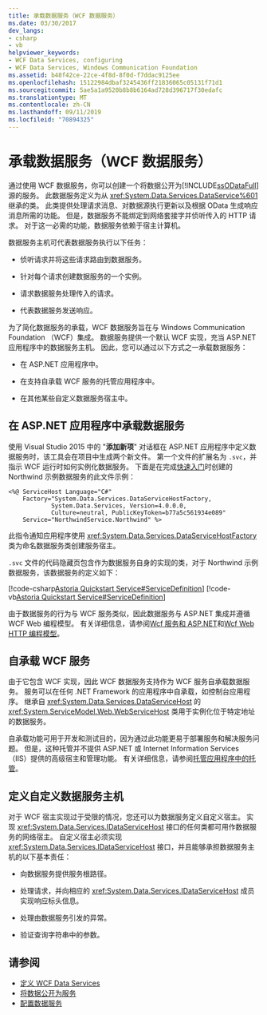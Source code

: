 ```yaml
---
title: 承载数据服务（WCF 数据服务）
ms.date: 03/30/2017
dev_langs:
- csharp
- vb
helpviewer_keywords:
- WCF Data Services, configuring
- WCF Data Services, Windows Communication Foundation
ms.assetid: b48f42ce-22ce-4f8d-8f0d-f7ddac9125ee
ms.openlocfilehash: 15122984dbaf3245436ff21836065c05131f71d1
ms.sourcegitcommit: 5ae5a1a9520b8b8b6164ad728d396717f30edafc
ms.translationtype: MT
ms.contentlocale: zh-CN
ms.lasthandoff: 09/11/2019
ms.locfileid: "70894325"
---
```

# <a name="hosting-the-data-service-wcf-data-services"></a>承载数据服务（WCF 数据服务）
通过使用 WCF 数据服务，你可以创建一个将数据公开为[!INCLUDE[ssODataFull](../../../../includes/ssodatafull-md.md)]源的服务。 此数据服务定义为从 <xref:System.Data.Services.DataService%601> 继承的类。 此类提供处理请求消息、对数据源执行更新以及根据 OData 生成响应消息所需的功能。 但是，数据服务不能绑定到网络套接字并侦听传入的 HTTP 请求。 对于这一必需的功能，数据服务依赖于宿主计算机。

 数据服务主机可代表数据服务执行以下任务：

- 侦听请求并将这些请求路由到数据服务。

- 针对每个请求创建数据服务的一个实例。

- 请求数据服务处理传入的请求。

- 代表数据服务发送响应。

 为了简化数据服务的承载，WCF 数据服务旨在与 Windows Communication Foundation （WCF）集成。 数据服务提供一个默认 WCF 实现，充当 ASP.NET 应用程序中的数据服务主机。 因此，您可以通过以下方式之一承载数据服务：

- 在 ASP.NET 应用程序中。

- 在支持自承载 WCF 服务的托管应用程序中。

- 在其他某些自定义数据服务宿主中。

## <a name="hosting-a-data-service-in-an-aspnet-application"></a>在 ASP.NET 应用程序中承载数据服务

使用 Visual Studio 2015 中的 "**添加新项**" 对话框在 ASP.NET 应用程序中定义数据服务时，该工具会在项目中生成两个新文件。 第一个文件的扩展名为 `.svc`，并指示 WCF 运行时如何实例化数据服务。 下面是在完成[快速入门](quickstart-wcf-data-services.md)时创建的 Northwind 示例数据服务的此文件示例：

```aspx-csharp
<%@ ServiceHost Language="C#"
    Factory="System.Data.Services.DataServiceHostFactory,
            System.Data.Services, Version=4.0.0.0,
            Culture=neutral, PublicKeyToken=b77a5c561934e089"
    Service="NorthwindService.Northwind" %>
```

 此指令通知应用程序使用 <xref:System.Data.Services.DataServiceHostFactory> 类为命名数据服务类创建服务宿主。

 `.svc` 文件的代码隐藏页包含作为数据服务自身的实现的类，对于 Northwind 示例数据服务，该数据服务的定义如下：

 [!code-csharp[Astoria Quickstart Service#ServiceDefinition](../../../../samples/snippets/csharp/VS_Snippets_Misc/astoria_quickstart_service/cs/northwind.svc.cs#servicedefinition)]
 [!code-vb[Astoria Quickstart Service#ServiceDefinition](../../../../samples/snippets/visualbasic/VS_Snippets_Misc/astoria_quickstart_service/vb/northwind.svc.vb#servicedefinition)]

 由于数据服务的行为与 WCF 服务类似，因此数据服务与 ASP.NET 集成并遵循 WCF Web 编程模型。 有关详细信息，请参阅[Wcf 服务和 ASP.NET](../../wcf/feature-details/wcf-services-and-aspnet.md)和[Wcf Web HTTP 编程模型](../../wcf/feature-details/wcf-web-http-programming-model.md)。

## <a name="self-hosted-wcf-services"></a>自承载 WCF 服务
 由于它包含 WCF 实现，因此 WCF 数据服务支持作为 WCF 服务自承载数据服务。 服务可以在任何 .NET Framework 的应用程序中自承载，如控制台应用程序。 继承自 <xref:System.Data.Services.DataServiceHost> 的 <xref:System.ServiceModel.Web.WebServiceHost> 类用于实例化位于特定地址的数据服务。

 自承载功能可用于开发和测试目的，因为通过此功能更易于部署服务和解决服务问题。 但是，这种托管并不提供 ASP.NET 或 Internet Information Services （IIS）提供的高级宿主和管理功能。 有关详细信息，请参阅[托管应用程序中的托管](../../wcf/feature-details/hosting-in-a-managed-application.md)。

## <a name="defining-a-custom-data-service-host"></a>定义自定义数据服务主机
 对于 WCF 宿主实现过于受限的情况，您还可以为数据服务定义自定义宿主。 实现 <xref:System.Data.Services.IDataServiceHost> 接口的任何类都可用作数据服务的网络宿主。 自定义宿主必须实现 <xref:System.Data.Services.IDataServiceHost> 接口，并且能够承担数据服务主机的以下基本责任：

- 向数据服务提供服务根路径。

- 处理请求，并向相应的 <xref:System.Data.Services.IDataServiceHost> 成员实现响应标头信息。

- 处理由数据服务引发的异常。

- 验证查询字符串中的参数。

## <a name="see-also"></a>请参阅

- [定义 WCF Data Services](defining-wcf-data-services.md)
- [将数据公开为服务](exposing-your-data-as-a-service-wcf-data-services.md)
- [配置数据服务](configuring-the-data-service-wcf-data-services.md)
